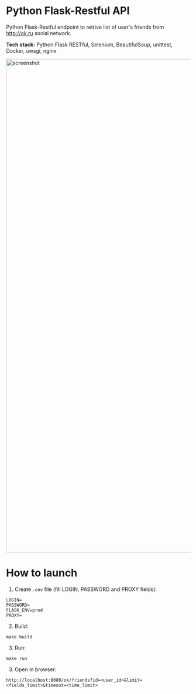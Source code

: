 # Python Flask-Restful API
Python Flask-Restful endpoint to retrive list of user's friends from http://ok.ru social network.

__Tech stack:__ Python Flask RESTful, Selenium, BeautifulSoup, unittest, Docker, uwsgi, nginx

<img width="1348" alt="screenshot" src="https://user-images.githubusercontent.com/12528718/134766709-f0bff3a3-b026-4c12-b59a-a8814a7d8067.png">

# How to launch

1) Create `.env` file (fill LOGIN, PASSWORD and PROXY fields):

```
LOGIN=
PASSWORD=
FLASK_ENV=prod
PROXY=
```

2) Build:

```
make build
```

3) Run:

```
make run
```

3) Open in browser: 
```
http://localhost:8080/ok/friends?id=<user_id>&limit=<fields_limit>&timeout=<time_limit>
```
